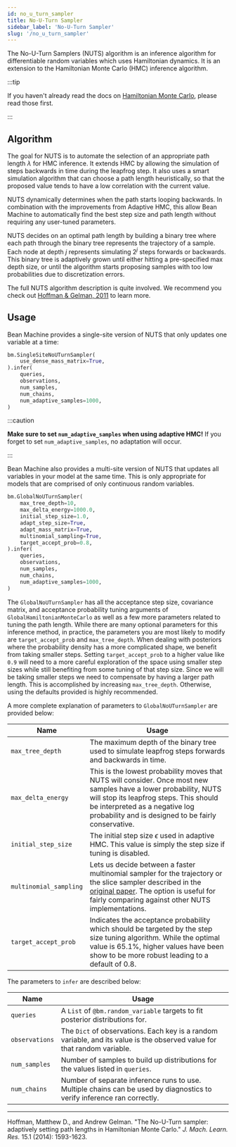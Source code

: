 ```yaml
---
id: no_u_turn_sampler
title: No-U-Turn Sampler
sidebar_label: 'No-U-Turn Sampler'
slug: '/no_u_turn_sampler'
---
```


The No-U-Turn Samplers (NUTS) algorithm is an inference algorithm for differentiable random variables which uses Hamiltonian dynamics. It is an extension to the Hamiltonian Monte Carlo (HMC) inference algorithm.

:::tip

If you haven't already read the docs on [Hamiltonian Monte Carlo](hamiltonian_monte_carlo.md), please read those first.

:::

## Algorithm

The goal for NUTS is to automate the selection of an appropriate path length $\lambda$ for HMC inference. It extends HMC by allowing the simulation of steps backwards in time during the leapfrog step. It also uses a smart simulation algorithm that can choose a path length heuristically, so that the proposed value tends to have a low correlation with the current value.

NUTS dynamically determines when the path starts looping backwards. In combination with the improvements from Adaptive HMC, this allow Bean Machine to automatically find the best step size and path length without requiring any user-tuned parameters.

NUTS decides on an optimal path length by building a binary tree where each path through the binary tree represents the trajectory of a sample. Each node at depth $j$ represents simulating $2^j$ steps forwards or backwards. This binary tree is adaptively grown until either hitting a pre-specified max depth size, or until the algorithm starts proposing samples with too low probabilities due to discretization errors.

The full NUTS algorithm description is quite involved. We recommend you check out [Hoffman & Gelman, 2011](https://arxiv.org/pdf/1111.4246.pdf) to learn more.

## Usage

Bean Machine provides a single-site version of NUTS that only updates one variable at a time:

```py
bm.SingleSiteNoUTurnSampler(
    use_dense_mass_matrix=True,
).infer(
    queries,
    observations,
    num_samples,
    num_chains,
    num_adaptive_samples=1000,
)
```

:::caution

**Make sure to set `num_adaptive_samples` when using adaptive HMC!** If you forget to set `num_adaptive_samples`, no adaptation will occur.

:::

Bean Machine also provides a multi-site version of NUTS that updates all variables in your model at the same time. This is only appropriate for models that are comprised of only continuous random variables.

```py
bm.GlobalNoUTurnSampler(
    max_tree_depth=10,
    max_delta_energy=1000.0,
    initial_step_size=1.0,
    adapt_step_size=True,
    adapt_mass_matrix=True,
    multinomial_sampling=True,
    target_accept_prob=0.8,
).infer(
    queries,
    observations,
    num_samples,
    num_chains,
    num_adaptive_samples=1000,
)
```

The `GlobalNoUTurnSampler` has all the acceptance step size, covariance matrix, and acceptance probability tuning arguments of `GlobalHamiltonianMonteCarlo` as well as a few more parameters related to tuning the path length. While there are many optional parameters for this inference method, in practice, the parameters you are most likely to modify are `target_accept_prob` and `max_tree_depth`. When dealing with posteriors where the probability density has a more complicated shape, we benefit from taking smaller steps. Setting `target_accept_prob` to a higher value like `0.9` will need to a more careful exploration of the space using smaller step sizes while still benefiting from some tuning of that step size. Since we will be taking smaller steps we need to compensate by having a larger path length. This is accomplished by increasing `max_tree_depth`. Otherwise, using the defaults provided is highly recommended.

A more complete explanation of parameters to `GlobalNoUTurnSampler` are provided below:

| Name | Usage
| --- | ---
| `max_tree_depth` | The maximum depth of the binary tree used to simulate leapfrog steps forwards and backwards in time.
| `max_delta_energy` | This is the lowest probability moves that NUTS will consider. Once most new samples have a lower probability, NUTS will stop its leapfrog steps. This should be interpreted as a negative log probability and is designed to be fairly conservative.
| `initial_step_size` | The initial step size $\epsilon$ used in adaptive HMC. This value is simply the step size if tuning is disabled.
| `multinomial_sampling` | Lets us decide between a faster multinomial sampler for the trajectory or the slice sampler described in the [original paper](https://arxiv.org/pdf/1111.4246.pdf). The option is useful for fairly comparing against other NUTS implementations.
| `target_accept_prob` | Indicates the acceptance probability which should be targeted by the step size tuning algorithm. While the optimal value is 65.1%, higher values have been show to be more robust leading to a default of 0.8.

The parameters to `infer` are described below:

| Name | Usage
| --- | ---
| `queries` | A `List` of `@bm.random_variable` targets to fit posterior distributions for.
| `observations` | The `Dict` of observations. Each key is a random variable, and its value is the observed value for that random variable.
| `num_samples` | Number of samples to build up distributions for the values listed in `queries`.
| `num_chains` | Number of separate inference runs to use. Multiple chains can be used by diagnostics to verify inference ran correctly.


---

Hoffman, Matthew D., and Andrew Gelman. "The No-U-Turn sampler: adaptively setting path lengths in Hamiltonian Monte Carlo." _J. Mach. Learn. Res._ 15.1 (2014): 1593-1623.
